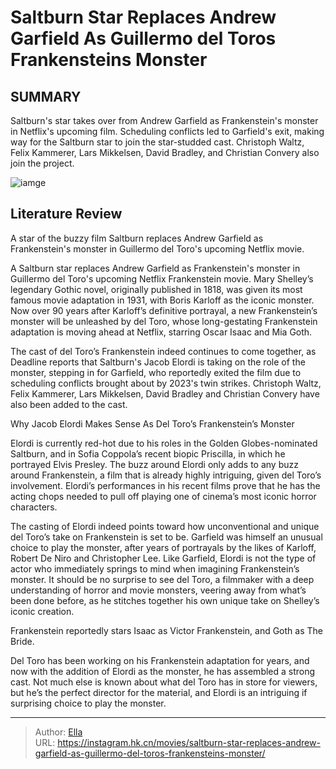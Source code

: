 # Saltburn Star Replaces Andrew Garfield As Guillermo del Toros Frankensteins Monster


## SUMMARY 



  Saltburn&#39;s star takes over from Andrew Garfield as Frankenstein&#39;s monster in Netflix&#39;s upcoming film.   Scheduling conflicts led to Garfield&#39;s exit, making way for the Saltburn star to join the star-studded cast.   Christoph Waltz, Felix Kammerer, Lars Mikkelsen, David Bradley, and Christian Convery also join the project.  

![iamge](https://static1.srcdn.com/wordpress/wp-content/uploads/2024/01/jacob-elordi-and-barry-keoghan-in-saltburn.jpg)

## Literature Review

A star of the buzzy film Saltburn replaces Andrew Garfield as Frankenstein&#39;s monster in Guillermo del Toro&#39;s upcoming Netflix movie.




A Saltburn star replaces Andrew Garfield as Frankenstein&#39;s monster in Guillermo del Toro&#39;s upcoming Netflix Frankenstein movie. Mary Shelley’s legendary Gothic novel, originally published in 1818, was given its most famous movie adaptation in 1931, with Boris Karloff as the iconic monster. Now over 90 years after Karloff’s definitive portrayal, a new Frankenstein’s monster will be unleashed by del Toro, whose long-gestating Frankenstein adaptation is moving ahead at Netflix, starring Oscar Isaac and Mia Goth.




The cast of del Toro’s Frankenstein indeed continues to come together, as Deadline reports that Saltburn&#39;s Jacob Elordi is taking on the role of the monster, stepping in for Garfield, who reportedly exited the film due to scheduling conflicts brought about by 2023&#39;s twin strikes. Christoph Waltz, Felix Kammerer, Lars Mikkelsen, David Bradley and Christian Convery have also been added to the cast.


 Why Jacob Elordi Makes Sense As Del Toro’s Frankenstein’s Monster 
          

Elordi is currently red-hot due to his roles in the Golden Globes-nominated Saltburn, and in Sofia Coppola’s recent biopic Priscilla, in which he portrayed Elvis Presley. The buzz around Elordi only adds to any buzz around Frankenstein, a film that is already highly intriguing, given del Toro’s involvement. Elordi’s performances in his recent films prove that he has the acting chops needed to pull off playing one of cinema’s most iconic horror characters.




The casting of Elordi indeed points toward how unconventional and unique del Toro’s take on Frankenstein is set to be. Garfield was himself an unusual choice to play the monster, after years of portrayals by the likes of Karloff, Robert De Niro and Christopher Lee. Like Garfield, Elordi is not the type of actor who immediately springs to mind when imagining Frankenstein’s monster. It should be no surprise to see del Toro, a filmmaker with a deep understanding of horror and movie monsters, veering away from what’s been done before, as he stitches together his own unique take on Shelley’s iconic creation.



Frankenstein reportedly stars Isaac as Victor Frankenstein, and Goth as The Bride.




Del Toro has been working on his Frankenstein adaptation for years, and now with the addition of Elordi as the monster, he has assembled a strong cast. Not much else is known about what del Toro has in store for viewers, but he’s the perfect director for the material, and Elordi is an intriguing if surprising choice to play the monster.






---

> Author: [Ella](https://instagram.hk.cn/)  
> URL: https://instagram.hk.cn/movies/saltburn-star-replaces-andrew-garfield-as-guillermo-del-toros-frankensteins-monster/  

